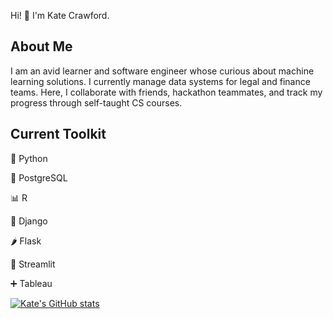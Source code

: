 Hi! 👋 I'm Kate Crawford. 

## About Me

I am an avid learner and software engineer whose curious about machine learning solutions. I currently manage data systems for legal and finance teams. Here, I collaborate with friends, hackathon teammates, and track my progress through self-taught CS courses. 

## Current Toolkit

🐍 Python

🐘 PostgreSQL

📊 R

🐸 Django

🌶️ Flask

👑 Streamlit

➕ Tableau

[![Kate's GitHub stats](https://github-readme-stats.vercel.app/apiusername=codewithkate&show_icons=true&bg_color=00000000&rank_icon=github&include_all_commits=true)](https://github.com/anuraghazra/github-readme-stats)

